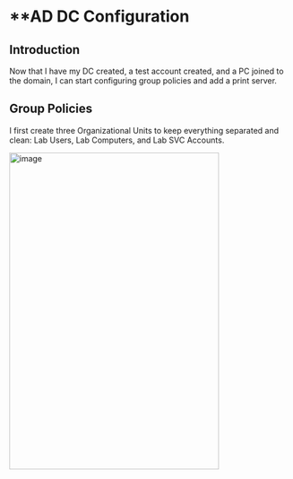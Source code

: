 # **AD DC Configuration

## **Introduction**
Now that I have my DC created, a test account created, and a PC joined to the domain, I can start configuring group policies and add a print server.

## **Group Policies**
I first create three Organizational Units to keep everything separated and clean: Lab Users, Lab Computers, and Lab SVC Accounts.

<img width="374" height="565" alt="image" src="https://github.com/user-attachments/assets/9a872e92-7bfd-4999-a6da-ce0d6b10817b" />
